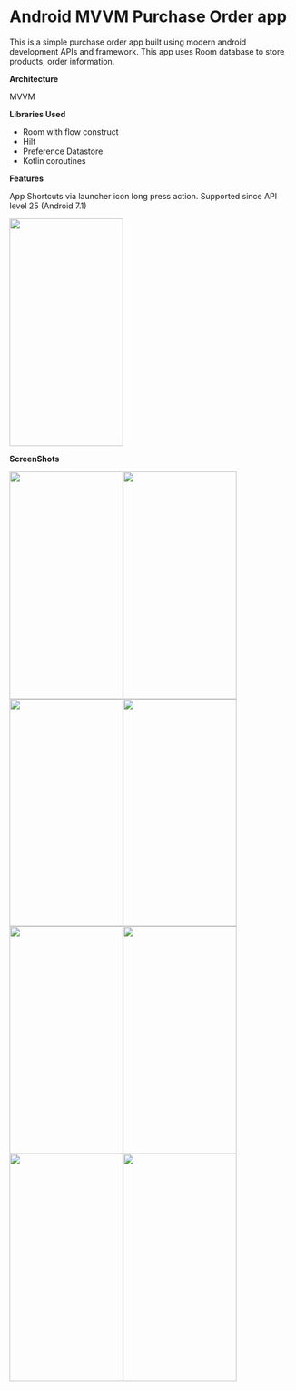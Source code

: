 # Android MVVM Purchase Order app
This is a simple purchase order app built using modern android development APIs and framework. This app uses Room database to store products, order information.

**Architecture**

MVVM

**Libraries Used**

- Room with flow construct
- Hilt
- Preference Datastore
- Kotlin coroutines

**Features**

App Shortcuts via launcher icon long press action. Supported since API level 25 (Android 7.1)

<img src="https://user-images.githubusercontent.com/40466166/133925176-daa7efcc-9faa-44d8-aecc-f0ab3a09004f.png" width="200" height="400">

**ScreenShots**

<img src="https://user-images.githubusercontent.com/40466166/133924971-81a959eb-d281-40cd-b7bc-eb0f80b2a5ce.png" width="200" height="400"><img src="https://user-images.githubusercontent.com/40466166/133924977-6215bc03-c9df-4ed8-850a-32b9238b693d.png" width="200" height="400">
<img src="https://user-images.githubusercontent.com/40466166/133924978-f7453db8-ef03-474e-88fa-e7da735c9416.png" width="200" height="400"><img src="https://user-images.githubusercontent.com/40466166/133924979-35543e84-1b81-459b-9652-b9d7ff49d139.png" width="200" height="400">
<img src="https://user-images.githubusercontent.com/40466166/133924980-ba5391ff-e255-41d3-8637-b5ba5c33db8e.png" width="200" height="400"><img src="https://user-images.githubusercontent.com/40466166/133924982-719296e6-f993-44a2-ba45-a6a17f04b31b.png" width="200" height="400">
<img src="https://user-images.githubusercontent.com/40466166/133924983-404c068e-251b-4066-bba1-cd4f2a8f664f.png" width="200" height="400"><img src="https://user-images.githubusercontent.com/40466166/133924984-4875f26c-f27b-4e31-b53c-cbb043b81b81.png" width="200" height="400">
